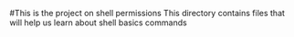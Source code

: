 #This is the project on shell permissions
This directory contains files that will help us learn about shell basics commands
